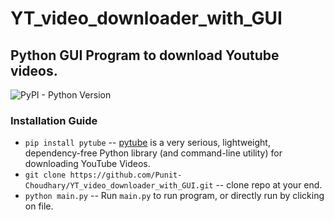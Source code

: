 # YT_video_downloader_with_GUI
## Python GUI Program to download Youtube videos.
![PyPI - Python Version](https://img.shields.io/pypi/pyversions/Pytube)

### Installation Guide
* `pip install pytube` -- [pytube](https://pypi.org/project/pytube/) is a very serious, lightweight, dependency-free Python library (and command-line utility) for downloading YouTube Videos.
* `git clone https://github.com/Punit-Choudhary/YT_video_downloader_with_GUI.git` -- clone repo at your end.
* `python main.py` -- Run `main.py` to run program, or directly run by clicking on file.

